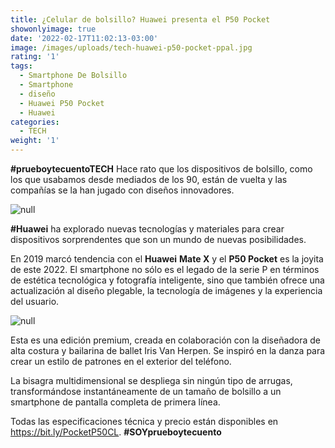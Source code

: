 ```yaml
---
title: ¿Celular de bolsillo? Huawei presenta el P50 Pocket
showonlyimage: true
date: '2022-02-17T11:02:13-03:00'
image: /images/uploads/tech-huawei-p50-pocket-ppal.jpg
rating: '1'
tags:
  - Smartphone De Bolsillo
  - Smartphone
  - diseño
  - Huawei P50 Pocket
  - Huawei
categories:
  - TECH
weight: '1'
---
```

**\#prueboytecuentoTECH** Hace rato que los dispositivos de bolsillo, como los que usabamos desde mediados de los 90, están de vuelta y las compañías se la han jugado con diseños innovadores. 

<!--more-->

![null](/images/uploads/tech-huawei-p50-pocket-ppal.jpg)

**\#Huawei** ha explorado nuevas tecnologías y materiales para crear dispositivos sorprendentes que son  un mundo de  nuevas posibilidades. 

En 2019 marcó tendencia con el **Huawei** **Mate X** y el **P50 Pocket** es la joyita de este 2022. El smartphone no sólo es el legado de la serie P en términos de estética tecnológica y fotografía inteligente, sino que también ofrece una actualización al diseño plegable, la tecnología de imágenes y la experiencia del usuario.

![null](/images/uploads/tech-huawei-p50-pocket2.jpg)

Esta es una edición premium, creada en  colaboración con la diseñadora de alta costura y bailarina de ballet Iris Van Herpen. Se inspiró en la danza para crear un estilo de patrones en el exterior del teléfono. 

La bisagra multidimensional se despliega sin ningún tipo de arrugas, transformándose instantáneamente de un tamaño de bolsillo a un smartphone de pantalla completa de primera línea.

Todas las especificaciones técnica y precio están disponibles en https://bit.ly/PocketP50CL. **\#SOYprueboytecuento**
